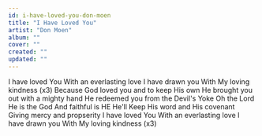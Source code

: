 ```yaml
---
id: i-have-loved-you-don-moen
title: "I Have Loved You"
artist: "Don Moen"
album: ""
cover: ""
created: ""
updated: ""
---
```


I have loved You
With an everlasting love
I have drawn you
With My loving kindness (x3)
Because God loved you and to keep His own
He brought you out with a mighty hand
He redeemed you from the Devil's Yoke
Oh the Lord He is the God
And faithful is HE
He'll Keep His word and His covenant
Giving mercy and propserity
I have loved You
With an everlasting love
I have drawn you
With My loving kindness (x3)